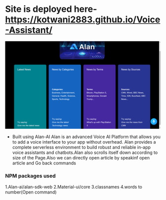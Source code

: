 # Site is deployed here-https://kotwani2883.github.io/Voice-Assistant/



![Screenshot](S1.png)

* Built using Alan-AI
Alan is an advanced Voice AI Platform that allows you to add a voice interface to your app without overhead. Alan provides a complete serverless environment to build robust and reliable in-app voice assistants and chatbots.Alan also scrolls itself down according to size of the Page.Also we can directly open article by speakinf open article and Go back commands

### NPM packages used
1.Alan-ai/alan-sdk-web
2.Material-ui/core
3.classnames
4.words to number(Open command)
